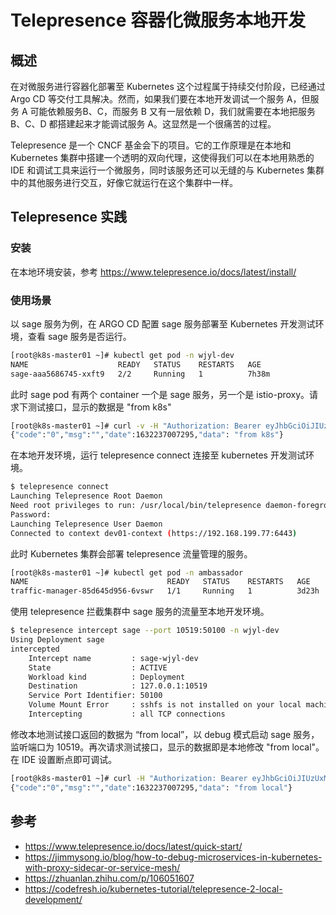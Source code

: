 # Telepresence 容器化微服务本地开发


## 概述

在对微服务进行容器化部署至 Kubernetes 这个过程属于持续交付阶段，已经通过 Argo CD 等交付工具解决。然而，如果我们要在本地开发调试一个服务 A，但服务 A 可能依赖服务B、C，而服务 B 又有一层依赖 D，我们就需要在本地把服务 B、C、D 都搭建起来才能调试服务 A。这显然是一个很痛苦的过程。

Telepresence 是一个 CNCF 基金会下的项目。它的工作原理是在本地和 Kubernetes 集群中搭建一个透明的双向代理，这使得我们可以在本地用熟悉的 IDE 和调试工具来运行一个微服务，同时该服务还可以无缝的与 Kubernetes 集群中的其他服务进行交互，好像它就运行在这个集群中一样。

## Telepresence 实践

### 安装

在本地环境安装，参考 <https://www.telepresence.io/docs/latest/install/>

### 使用场景

以 sage 服务为例，在 ARGO CD 配置 sage 服务部署至 Kubernetes 开发测试环境，查看 sage 服务是否运行。

```bash
[root@k8s-master01 ~]# kubectl get pod -n wjyl-dev
NAME                    READY   STATUS    RESTARTS   AGE
sage-aaa5686745-xxft9   2/2     Running   1          7h38m
```

此时 sage pod 有两个 container 一个是 sage 服务，另一个是 istio-proxy。请求下测试接口，显示的数据是 "from k8s"

```bash
[root@k8s-master01 ~]# curl -v -H "Authorization: Bearer eyJhbGciOiJIUzUxMiJ9.eyJpc3MiOiJjYWNhbyIsInN1YiI6ImF5Zm9vZCIsImF1ZCI6IndlYiIsImlhdCI6MTYzMTUxOTAzNiwiZXhwIjoxNjMxNTYyMjM2LCJvcmdfdW5pdCI6InRlbmFudCJ9.OEGQ5LIzfAFXyaSUuU4ZS1koaJ0ufAJK-j97fjhqpRf5j5YqCugbYW37Je-I6dfPdMQQwlXK-WlpU3MCxmM-lg" sage.dev.netfuse.cn/v1/usage/test
{"code":"0","msg":"","date":1632237007295,"data": "from k8s"}
```

在本地开发环境，运行 telepresence connect 连接至 kubernetes 开发测试环境。

```bash
$ telepresence connect
Launching Telepresence Root Daemon
Need root privileges to run: /usr/local/bin/telepresence daemon-foreground /Users/bluz/Library/Logs/telepresence '/Users/bluz/Library/Application Support/telepresence' ''
Password:
Launching Telepresence User Daemon
Connected to context dev01-context (https://192.168.199.77:6443)
```

此时 Kubernetes 集群会部署 telepresence 流量管理的服务。

```bash
[root@k8s-master01 ~]# kubectl get pod -n ambassador
NAME                               READY   STATUS    RESTARTS   AGE
traffic-manager-85d645d956-6vswr   1/1     Running   1          3d23h
```

使用 telepresence 拦截集群中 sage 服务的流量至本地开发环境。

```bash
$ telepresence intercept sage --port 10519:50100 -n wjyl-dev
Using Deployment sage
intercepted
    Intercept name         : sage-wjyl-dev
    State                  : ACTIVE
    Workload kind          : Deployment
    Destination            : 127.0.0.1:10519
    Service Port Identifier: 50100
    Volume Mount Error     : sshfs is not installed on your local machine
    Intercepting           : all TCP connections

```

修改本地测试接口返回的数据为 “from local”，以 debug 模式启动 sage 服务，监听端口为 10519。再次请求测试接口，显示的数据即是本地修改 "from local"。在 IDE 设置断点即可调试。

```bash
[root@k8s-master01 ~]# curl -H "Authorization: Bearer eyJhbGciOiJIUzUxMiJ9.eyJpc3MiOiJjYWNhbyIsInN1YiI6ImF5Zm9vZCIsImF1ZCI6IndlYiIsImlhdCI6MTYzMTUxOTAzNiwiZXhwIjoxNjMxNTYyMjM2LCJvcmdfdW5pdCI6InRlbmFudCJ9.OEGQ5LIzfAFXyaSUuU4ZS1koaJ0ufAJK-j97fjhqpRf5j5YqCugbYW37Je-I6dfPdMQQwlXK-WlpU3MCxmM-lg" sage.dev.netfuse.cn/v1/usage/test
{"code":"0","msg":"","date":1632237007295,"data": "from local"}
```

## 参考

* <https://www.telepresence.io/docs/latest/quick-start/>
* <https://jimmysong.io/blog/how-to-debug-microservices-in-kubernetes-with-proxy-sidecar-or-service-mesh/>
* <https://zhuanlan.zhihu.com/p/106051607>
* <https://codefresh.io/kubernetes-tutorial/telepresence-2-local-development/>

